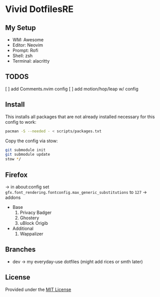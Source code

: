 # Vivid DotfilesRE
## My Setup
* WM: Awesome
* Editor: Neovim
* Prompt: Rofi
* Shell: zsh
* Terminal: alacritty

## TODOS
[ ] add Comments.nvim config
[ ] add motion/hop/leap w/ config

## Install
This installs all packages that are not already installed necessary for this config to work:
```bash
pacman -S --needed - < scripts/packages.txt
```

Copy the config via stow:
```bash
git submodule init
git submodule update
stow */
```

## Firefox
-> in about:config
set `gfx.font_rendering.fontconfig.max_generic_substitutions` to `127`
-> addons
- Base
    1. Privacy Badger
    2. Ghostery
    3. uBlock Origib
- Additional
    1. Wappalizer
## Branches
 * dev -> my everyday-use dotfiles
 (might add rices or smth later)

## License
Provided under the [MIT License](./LICENSE.md)
